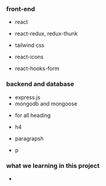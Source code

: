 ### front-end

- react
- react-redux, redux-thunk

- tailwind css
- react-icons
- react-hooks-form

### backend and database

- express.js
- mongodb and mongoose

* for all heading

- h4

* paragrapsh

- p

### what we learning in this project

-
